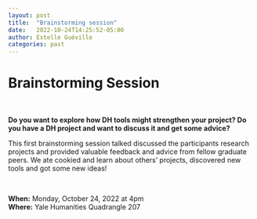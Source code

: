 ```yaml
---
layout: post
title:  "Brainstorming session"
date:   2022-10-24T14:25:52-05:00
author: Estelle Guéville
categories: past
---
```


# Brainstorming Session

<br>

**Do you want to explore how DH tools might strengthen your project? Do you have a DH project and want to discuss it and get some advice?**

This first brainstorming session talked discussed the participants research projects and provided valuable feedback and advice from fellow graduate peers. We ate cookied and learn about others’ projects, discovered new tools and got some new ideas!

<br>

**When:** Monday, October 24, 2022 at 4pm  
**Where:** Yale Humanities Quadrangle 207